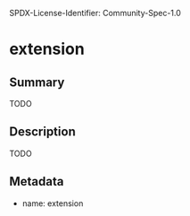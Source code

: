 SPDX-License-Identifier: Community-Spec-1.0

# extension

## Summary

TODO

## Description

TODO

## Metadata

- name: extension

